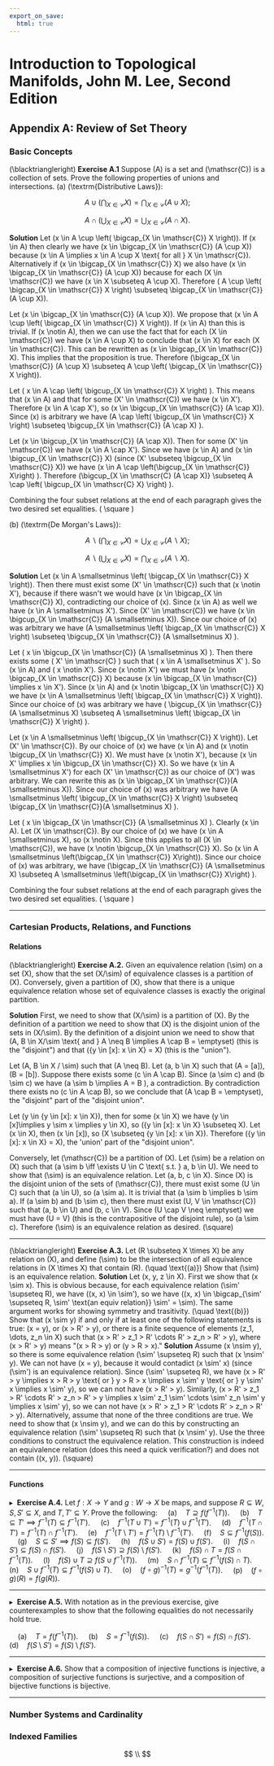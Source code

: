 ```yaml
---
export_on_save:
  html: true
---
```


<style>
.katex-display { overflow: auto hidden }
</style>

# Introduction to Topological Manifolds, John M. Lee, Second Edition

## Appendix A: Review of Set Theory

### Basic Concepts

\(\blacktriangleright\) **Exercise A.1** Suppose \(A\) is a set and \(\mathscr{C}\) is a collection of sets. Prove the following properties of unions and intersections.
(a) \(\textrm{Distributive Laws}\):

$$
A \cup \left( \bigcap_{X \in \mathscr{C}} X \right) = \bigcap_{X \in \mathscr{C}} (A \cup X);
$$

$$
A \cap \left( \bigcup_{X \in \mathscr{C}} X \right) = \bigcup_{X \in \mathscr{C}} (A \cap X).
$$

**Solution**
Let \(x \in A \cup \left( \bigcap_{X \in \mathscr{C}} X \right)\). If \(x \in A\) then clearly we have \(x \in \bigcap_{X \in \mathscr{C}} (A \cup X)\) because \(x \in A \implies x \in A \cup X \text{ for all } X \in \mathscr{C}\). Alternatively if \(x \in \bigcap_{X \in \mathscr{C}} X\) we also have \(x \in \bigcap_{X \in \mathscr{C}} (A \cup X)\) because for each \(X \in \mathscr{C}\) we have \(x \in X \subseteq A \cup X\). Therefore \( A \cup \left( \bigcap_{X \in \mathscr{C}} X \right) \subseteq \bigcap_{X \in \mathscr{C}} (A \cup X)\).

Let \(x \in \bigcap_{X \in \mathscr{C}} (A \cup X)\). We propose that \(x \in A \cup \left( \bigcap_{X \in \mathscr{C}} X \right)\). If \(x \in A\) than this is trivial. If \(x \notin A\), then we can use the fact that for each \(X \in \mathscr{C}\) we have \(x \in A \cup X\) to conclude that \(x \in X\) for each \(X \in \mathscr{C}\). This can be rewritten as \(x \in \bigcap_{X \in \mathscr{C}} X\). This implies that the proposition is true. Therefore \(\bigcap_{X \in \mathscr{C}} (A \cup X) \subseteq A \cup \left( \bigcap_{X \in \mathscr{C}} X \right)\).

Let \( x \in A \cap \left( \bigcup_{X \in \mathscr{C}} X \right) \). This means that \(x \in A\) and that for some \(X' \in \mathscr{C}\) we have \(x \in X'\). Therefore \(x \in A \cap X'\), so \(x \in \bigcup_{X \in \mathscr{C}} (A \cap X)\). Since \(x\) is arbitrary we have \(A \cap \left( \bigcup_{X \in \mathscr{C}} X \right) \subseteq \bigcup_{X \in \mathscr{C}} (A \cap X) \).

Let \(x \in \bigcup_{X \in \mathscr{C}} (A \cap X)\). Then for some \(X' \in \mathscr{C}\) we have \(x \in A \cap X'\). Since we have \(x \in A\) and \(x \in \bigcup_{X \in \mathscr{C}} X\) (since \(X' \subseteq \bigcup_{X \in \mathscr{C}} X\)) we have \(x \in A \cap \left(\bigcup_{X \in \mathscr{C}} X\right) \). Therefore \(\bigcup_{X \in \mathscr{C} (A \cap X)} \subseteq A \cap \left( \bigcup_{X \in \mathscr{C} X} \right) \).

Combining the four subset relations at the end of each paragraph gives the two desired set equalities. \( \square \)

(b) \(\textrm{De Morgan's Laws}\):

$$
A \smallsetminus \left( \bigcap_{X \in \mathscr{C}} X \right) = \bigcup_{X \in \mathscr{C}} (A \smallsetminus X);
$$

$$
A \smallsetminus \left( \bigcup_{X \in \mathscr{C}} X \right) = \bigcap_{X \in \mathscr{C}} (A \smallsetminus X).
$$

**Solution** 
Let \(x \in A \smallsetminus \left( \bigcap_{X \in \mathscr{C}} X \right)\). Then there must exist some \(X' \in \mathscr{C}\) such that \(x \notin X'\), because if there wasn't we would have \(x \in \bigcap_{X \in \mathscr{C}} X\), contradicting our choice of \(x\). Since \(x \in A\) as well we have \(x \in A \smallsetminus X'\). Since \(X' \in \mathscr{C}\) we have \(x \in \bigcup_{X \in \mathscr{C}} (A \smallsetminus X)\). Since our choice of \(x\) was arbitrary we have \(A \smallsetminus \left( \bigcap_{X \in \mathscr{C}} X \right) \subseteq \bigcup_{X \in \mathscr{C}} (A \smallsetminus X) \).

Let \( x \in \bigcup_{X \in \mathscr{C}} (A \smallsetminus X) \). Then there exists some \( X' \in \mathscr{C} \) such that \( x \in A \smallsetminus X' \). So \(x \in A\) and \( x \notin X'\). Since \(x \notin X'\) we must have \(x \notin \bigcap_{X \in \mathscr{C}} X\) because \(x \in \bigcap_{X \in \mathscr{C}} \implies x \in X'\). Since \(x \in A\) and \(x \notin \bigcap_{X \in \mathscr{C}} X\) we have \(x \in A \smallsetminus \left( \bigcap_{X \in \mathscr{C}} X \right)\). Since our choice of \(x\) was arbitrary we have \( \bigcup_{X \in \mathscr{C}} (A \smallsetminus X) \subseteq A \smallsetminus \left( \bigcap_{X \in \mathscr{C}} X \right) \).

Let \(x \in A \smallsetminus \left( \bigcup_{X \in \mathscr{C}} X \right)\). Let \(X' \in \mathscr{C}\). By our choice of \(x\) we have \(x \in A\) and \(x \notin \bigcup_{X \in \mathscr{C}} X\). We must have \(x \notin X'\), because \(x \in X' \implies x \in \bigcup_{X \in \mathscr{C}} X\). So we have \(x \in A \smallsetminus X'\) for each \(X' \in \mathscr{C}\) as our choice of \(X'\) was arbitrary. We can rewrite this as \(x \in \bigcap_{X \in \mathscr{C}}(A \smallsetminus X)\). Since our choice of \(x\) was arbitrary we have \(A \smallsetminus \left( \bigcup_{X \in \mathscr{C}} X \right) \subseteq \bigcap_{X \in \mathscr{C}}(A \smallsetminus X) \).

Let \( x \in \bigcap_{X \in \mathscr{C}} (A \smallsetminus X) \). Clearly \(x \in A\). Let \(X \in \mathscr{C}\). By our choice of \(x\) we have \(x \in A \smallsetminus X\), so \(x \notin X\). Since this applies to all \(X \in \mathscr{C}\), we have \(x \notin \bigcup_{X \in \mathscr{C}} X\). So \(x \in A \smallsetminus \left(\bigcap_{X \in \mathscr{C}} X\right)\). Since our choice of \(x\) was arbitrary, we have \(\bigcap_{X \in \mathscr{C}} (A \smallsetminus X) \subseteq A \smallsetminus \left(\bigcap_{X \in \mathscr{C}} X\right) \).


Combining the four subset relations at the end of each paragraph gives the two desired set equalities. \( \square \)
****

### Cartesian Products, Relations, and Functions

#### Relations

\(\blacktriangleright\) **Exercise A.2.** Given an equivalence relation \(\sim\) on a set \(X\), show that the set \(X/\sim\) of equivalence classes is a partition of \(X\). Conversely, given a partition of \(X\), show that there is a unique equivalence relation whose set of equivalence classes is exactly the original partition.

**Solution**
First, we need to show that \(X/\sim\) is a partition of \(X\). By the definition of a partition we need to show that \(X\) is the disjoint union of the sets in \(X/\sim\).  By the definition of a disjoint union we need to show that \(A, B \in X/\sim \text{ and } A \neq B \implies A \cap B = \emptyset\) (this is the "disjoint") and that \(\{y \in [x]: x \in X\} = X\) (this is the "union").

Let \(A, B \in X / \sim\) such that \(A \neq B\). Let \(a, b \in X\) such that \(A = [a]\), \(B = [b]\). Suppose there exists some \(c \in A \cap B\). Since \(a \sim c\) and \(b \sim c\) we have \(a \sim b \implies A = B \), a contradiction. By contradiction there exists no \(c \in A \cap B\), so we conclude that \(A \cap B = \emptyset\), the "disjoint" part of the "disjoint union".

Let \(y \in \{y \in [x]: x \in X\}\), then for some \(x \in X\) we have \(y \in [x]\implies y \sim x \implies y \in X\), so \(\{y \in [x]: x \in X\} \subseteq X\). Let \(x \in X\), then \(x \in [x]\), so \(X \subseteq \{y \in [x]: x \in X\}\). Therefore \(\{y \in [x]: x \in X\} = X\), the 'union' part of the "disjoint union".

Conversely, let \(\mathscr{C}\) be a partition of \(X\). Let \(\sim\) be a relation on \(X\) such that \(a \sim b \iff \exists U \in C \text{ s.t. } a, b \in U\). We need to show that \(\sim\) is an equivalence relation. Let \(a, b, c \in X\). Since \(X\) is the disjoint union of the sets of \(\mathscr{C}\), there must exist some \(U \in C\) such that \(a \in U\), so \(a \sim a\). It is trivial that \(a \sim b \implies b \sim a\). If \(a \sim b\) and \(b \sim c\), then there must exist \(U, V \in \mathscr{C}\) such that \(a, b \in U\) and \(b, c \in V\). Since \(U \cap V \neq \emptyset\) we must have \(U = V\) (this is the contrapositive of the disjoint rule), so \(a \sim c\). Therefore \(\sim\) is an equivalence relation as desired. \(\square\)
****
\(\blacktriangleright\) **Exercise A.3.** Let \(R \subseteq X \times X\) be any relation on \(X\), and define \(\sim\) to be the intersection of all equivalence relations in \(X \times X\) that contain \(R\).
\(\quad \text{(a)}\) Show that \(\sim\) is an equivalence relation.
**Solution**
Let \(x, y, z \in X\). First we show that \(x \sim x\). This is obvious because, for each equivalence relation \(\sim' \supseteq R\), we have \((x, x) \in \sim'\), so we have \((x, x) \in \bigcap_{\sim' \supseteq R, \sim' \text{an equiv relation}} \sim' = \sim\). The same argument works for showing symmetry and trasitivity.
\(\quad \text{(b)}\) Show that \(x \sim y\) if and only if at least one of the following statements is true: \(x = y\), or \(x \> R' \> y\), or there is a finite sequence of elements \(z_1, \dots, z_n \in X\) such that \(x \> R' \> z_1 \>  R' \cdots R' \> z_n \> R' \> y\), where \(x \> R' \> y\) means "\(x \> R \> y\) or \(y \> R \> x\)." 
**Solution**
Assume \(x \nsim y\), so there is some equivalence relation \(\sim' \supseteq R\) such that \(x \nsim' y\). We can not have \(x = y\), because it would contadict \(x \sim' x\) (since \(\sim'\) is an equivalence relation). Since \(\sim' \supseteq R\), we have \(x \> R' \> y \implies x \> R \> y \text{ or } y \> R \> x \implies x \sim' y \text{ or } y \sim' x \implies x \sim' y\), so we can not have \(x \> R' \> y\). Similarly, \(x \> R' \> z_1 \>  R' \cdots R' \> z_n \> R' \> y \implies x \sim' z_1 \sim' \cdots \sim' z_n \sim' y \implies x \sim' y\), so we can not have \(x \> R' \> z_1 \>  R' \cdots R' \> z_n \> R' \> y\). 
Alternatively, assume that none of the three conditions are true. We need to show that \(x \nsim y\), and we can do this by constructing an equivalence relation \(\sim' \supseteq R\) such that \(x \nsim' y\). Use the three conditions to construct the equivalence relation. This construction is indeed an equivalence relation (does this need a quick verification?) and does not contain \((x, y)\). \(\square\)

---

#### Functions

$\blacktriangleright \>$ **Exercise A.4.** Let $f:X \to Y$ and $g:W \to X$ be maps, and suppose $R \subseteq W,S,S' \subseteq X$, and $T,T' \subseteq Y$. Prove the following:
$\quad \text{(a)} \quad T \supseteq f(f^{-1}(T))$.
$\quad \text{(b)} \quad T \subseteq T' \implies f^{-1}(T) \subseteq f^{-1}(T')$.
$\quad \text{(c)} \quad f^{-1}(T \cup T') = f^{-1}(T) \cup f^{-1}(T')$.
$\quad \text{(d)} \quad f^{-1}(T \cap T') = f^{-1}(T) \cap f^{-1}(T')$.
$\quad \text{(e)} \quad f^{-1}(T \setminus T') = f^{-1}(T) \setminus f^{-1}(T')$.
$\quad \text{(f)} \quad S \subseteq f^{-1}(f(S))$.
$\quad \text{(g)} \quad S \subseteq S' \implies f(S) \subseteq f(S')$.
$\quad \text{(h)} \quad f(S \cup S') = f(S) \cup f(S')$.
$\quad \text{(i)} \quad f(S \cap S') \subseteq f(S) \cap f(S')$.
$\quad \text{(j)} \quad f(S \setminus S') \supseteq f(S) \setminus f(S')$.
$\quad \text{(k)} \quad f(S) \cap T = f(S \cap f^{-1}(T))$.
$\quad \text{(l)} \quad f(S) \cup T \supseteq f(S \cup f^{-1}(T))$.
$\quad \text{(m)} \quad S \cap f^{-1}(T) \subseteq f^{-1}(f(S) \cap T)$.
$\quad \text{(n)} \quad S \cup f^{-1}(T) \subseteq f^{-1}(f(S) \cup T)$.
$\quad \text{(o)} \quad (f \circ g)^{-1}(T) = g^{-1}(f^{-1}(T))$.
$\quad \text{(p)} \quad (f \circ g)(R) = f(g(R))$.

---

$\blacktriangleright \>$ **Exercise A.5.** With notation as in the previous exercise, give counterexamples to show that the following equalities do not necessarily hold true.

$\quad \text{(a)} \quad T = f(f^{-1}(T))$.
$\quad \text{(b)} \quad S=f^{-1}(f(S))$.
$\quad \text{(c)} \quad f(S \cap S') = f(S) \cap f(S')$.
$\quad \text{(d)} \quad f(S \setminus S') = f(S) \setminus f(S')$.

---

$\blacktriangleright \>$ **Exercise A.6.** Show that a composition of injective functions is injective, a composition of surjective functions is surjective, and a composition of bijective functions is bijective.

---


### Number Systems and Cardinality

### Indexed Families

$$
\\
$$